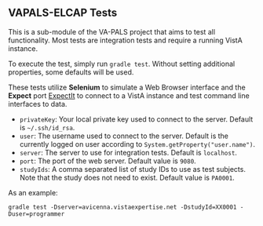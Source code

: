 ## VAPALS-ELCAP Tests

This is a sub-module of the VA-PALS project that aims to test all functionality. Most tests are integration tests and 
require a running VistA instance.

To execute the test, simply run `gradle test`. Without setting additional properties, some defaults will be used.

These tests utilize __Selenium__ to simulate a Web Browser interface and the __Expect__ port [ExpectIt](https://github.com/Alexey1Gavrilov/ExpectIt) to connect to a VistA instance and test command line interfaces to data.

- `privateKey`: Your local private key used to connect to the server. Default is `~/.ssh/id_rsa`.
- `user`: The username used to connect to the server. Default is the currently logged on user according to `System.getProperty("user.name")`.
- `server`: The server to use for integration tests. Default is `localhost`.
- `port`: The port of the web server. Default value is `9080`.
- `studyIds`: A comma separated list of study IDs to use as test subjects. Note that the study does not need to exist. Default value is `PA0001`.

As an example:

    gradle test -Dserver=avicenna.vistaexpertise.net -DstudyId=XX0001 -Duser=programmer
      